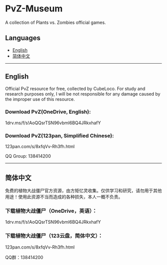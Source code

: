 # PvZ-Museum
A collection of Plants vs. Zombies official games.

## Languages
- [English](#English)
- [简体中文](#简体中文)

---

## English
Official PvZ resource for free, collected by CubeLoco. For study and research purposes only, I will be not responsible for any damage caused by the improper use of this resource.

### Download PvZ(OneDrive, English):
1drv.ms/f/s!AoQQsrTSN96vbmI6BQ4JRkxhafY

### Download PvZ(123pan, Simplified Chinese):
123pan.com/s/8xfqVv-Rh3fh.html

QQ Group:
138414200

---
## 简体中文
免费的植物大战僵尸官方资源，由方矩忆灵收集。仅供学习和研究，请勿用于其他用途！使用此资源不当而造成的各种损失，本人一概不负责。

### 下载植物大战僵尸（OneDrive，英语）：
1drv.ms/f/s!AoQQsrTSN96vbmI6BQ4JRkxhafY

### 下载植物大战僵尸（123云盘，简体中文）：
123pan.com/s/8xfqVv-Rh3fh.html

QQ群：138414200

